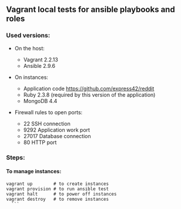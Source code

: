 ## Vagrant local tests for ansible playbooks and roles


### Used versions:
* On the host:
  - Vagrant 2.2.13
  - Ansible 2.9.6
* On instances:
  - Application code https://github.com/express42/reddit
  - Ruby 2.3.8 (required by this version of the application)
  - MongoDB 4.4

* Firewall rules to open ports:
  - 22     SSH connection
  - 9292   Application work port
  - 27017  Database connection
  - 80     HTTP port

### Steps:

#### To manage instances:
  ```
  vagrant up        # to create instances
  vagrant provision # to run ansible test
  vagrant halt      # to power off instances
  vagrant destroy   # to remove instances
    ```